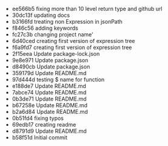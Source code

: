 
* ee566b5 fixing more than 10 level return type and github url
* 30dc13f updating docs
* b3166fd treating non Expression in jsonPath
* f846c56 adding keywords
* fc27c3b changing project name'
* 6d40ced creating first version of expression tree
* f6a9fd7 creating first version of expression tree
* 2f15eea Update package-lock.json
* 9e8e971 Update package.json
* d8490cb Update package.json
* 359179d Update README.md
* 97d444d testing $ name for function
* e188de7 Update README.md
* 7abce74 Update README.md
* 0b3de71 Update README.md
* b67258e Update README.md
* b2a6d84 Update README.md
* 0b51fd4 fixing typos
* 69edb17 creating readme
* d8791d9 Update README.md
* b58f51d Initial commit
